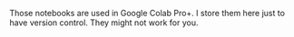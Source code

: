 Those notebooks are used in Google Colab Pro+. 
I store them here just to have version control.
They might not work for you.